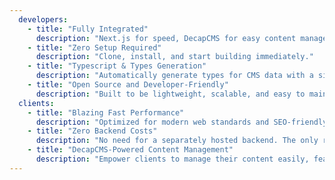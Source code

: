```yaml
---
  developers:
    - title: "Fully Integrated"
      description: "Next.js for speed, DecapCMS for easy content management, and TailwindCSS for rapid styling."
    - title: "Zero Setup Required"
      description: "Clone, install, and start building immediately."
    - title: "Typescript & Types Generation"
      description: "Automatically generate types for CMS data with a simple command, no need to manually define your structures."
    - title: "Open Source and Developer-Friendly"
      description: "Built to be lightweight, scalable, and easy to maintain."
  clients:
    - title: "Blazing Fast Performance"
      description: "Optimized for modern web standards and SEO-friendly."
    - title: "Zero Backend Costs"
      description: "No need for a separately hosted backend. The only recurring cost is the custom domain."
    - title: "DecapCMS-Powered Content Management"
      description: "Empower clients to manage their content easily, featuring live previews and a user-friendly interface."
---
```

